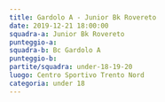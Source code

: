 ```yaml
---
title: Gardolo A - Junior Bk Rovereto
date: 2019-12-21 18:00:00
squadra-a: Junior Bk Rovereto
punteggio-a: 
squadra-b: Bc Gardolo A
punteggio-b: 
partite/squadra: under-18-19-20
luogo: Centro Sportivo Trento Nord
categoria: under 18
---
```

